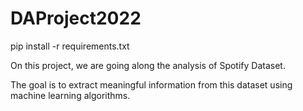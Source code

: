 # DAProject2022

pip install -r requirements.txt

On this project, we are going along the analysis of Spotify Dataset.

The goal is to extract meaningful information from this dataset using machine learning algorithms.
